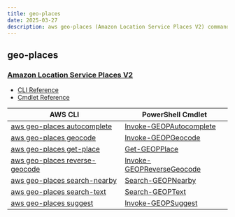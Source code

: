 ```yaml
---
title: geo-places
date: 2025-03-27
description: aws geo-places (Amazon Location Service Places V2) command/cmdlet list.
---
```


## geo-places

### [Amazon Location Service Places V2](https://aws.amazon.com/location/)

* [CLI Reference](https://awscli.amazonaws.com/v2/documentation/api/latest/reference/geo-places/index.html)
* [Cmdlet Reference](https://docs.aws.amazon.com/powershell/latest/reference/items/GeoPlaces_cmdlets.html)

|AWS CLI|PowerShell Cmdlet|
|----|----|
|[aws geo-places autocomplete](https://awscli.amazonaws.com/v2/documentation/api/latest/reference/geo-places/autocomplete.html)|[Invoke-GEOPAutocomplete](https://docs.aws.amazon.com/powershell/latest/reference/items/Invoke-GEOPAutocomplete.html)|
|[aws geo-places geocode](https://awscli.amazonaws.com/v2/documentation/api/latest/reference/geo-places/geocode.html)|[Invoke-GEOPGeocode](https://docs.aws.amazon.com/powershell/latest/reference/items/Invoke-GEOPGeocode.html)|
|[aws geo-places get-place](https://awscli.amazonaws.com/v2/documentation/api/latest/reference/geo-places/get-place.html)|[Get-GEOPPlace](https://docs.aws.amazon.com/powershell/latest/reference/items/Get-GEOPPlace.html)|
|[aws geo-places reverse-geocode](https://awscli.amazonaws.com/v2/documentation/api/latest/reference/geo-places/reverse-geocode.html)|[Invoke-GEOPReverseGeocode](https://docs.aws.amazon.com/powershell/latest/reference/items/Invoke-GEOPReverseGeocode.html)|
|[aws geo-places search-nearby](https://awscli.amazonaws.com/v2/documentation/api/latest/reference/geo-places/search-nearby.html)|[Search-GEOPNearby](https://docs.aws.amazon.com/powershell/latest/reference/items/Search-GEOPNearby.html)|
|[aws geo-places search-text](https://awscli.amazonaws.com/v2/documentation/api/latest/reference/geo-places/search-text.html)|[Search-GEOPText](https://docs.aws.amazon.com/powershell/latest/reference/items/Search-GEOPText.html)|
|[aws geo-places suggest](https://awscli.amazonaws.com/v2/documentation/api/latest/reference/geo-places/suggest.html)|[Invoke-GEOPSuggest](https://docs.aws.amazon.com/powershell/latest/reference/items/Invoke-GEOPSuggest.html)|

